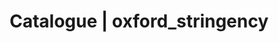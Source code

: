 ---
layout: dataset
title: Catalogue | oxford_stringency
data:
  id: oxford_stringency
  sharing: public
  topics:
    - timeline
  tags:
    - >-
      Oxford, Government Response Tracker, stringency index, measures, lockdown,
      social distancing
  licence: 'CC-BY-4.0 '
  createdAt: '2020-05-21'
  update_frequency: daily
  title: Oxford Covid-19 Government Response Tracker (OxCGRT)
  author: Erika Agostinelli
  author_email: erika.agostinelli1@ibm.com
  url: 'https://github.com/OxCGRT/covid-policy-tracker'
  description: >-
    Systematic information on which governments have taken which measures, and
    when, can help decision-makers and citizens understand the robustness of
    governmental responses in a consistent way, aiding efforts to fight the
    pandemic. The Oxford COVID-19 Government Response Tracker (OxCGRT)
    systematically collects information on several different common policy
    responses governments have taken, scores the stringency of such measures,
    and aggregates these scores into a common Stringency Index.
  resources:
    - url: >-
        https://raw.githubusercontent.com/OxCGRT/covid-policy-tracker/master/data/OxCGRT_latest.csv
      format: csv
      title: Actual csv that is updated everyday

---